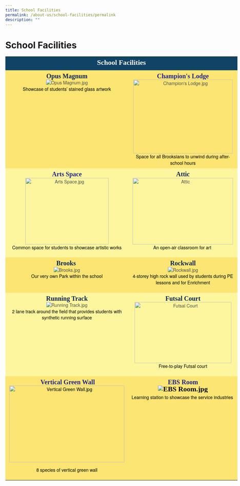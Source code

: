 ```yaml
---
title: School Facilities
permalink: /about-us/school-facilities/permalink
description: ""
---
```

School Facilities
=================

<table style="margin: auto; outline: 0px; padding: 0px; clear: both; color: rgb(80, 80, 80); font-family: &quot;Helvetica Neue&quot;, Helvetica, Arial, sans-serif; font-size: 14px; font-style: normal; font-variant-ligatures: normal; font-variant-caps: normal; font-weight: 400; letter-spacing: normal; orphans: 2; text-align: left; text-transform: none; white-space: normal; widows: 2; word-spacing: 0px; -webkit-text-stroke-width: 0px; background-color: transparent; text-decoration-thickness: initial; text-decoration-style: initial; text-decoration-color: initial; line-height: 22.4px; width: 724px; height: 1659px;" class="ive_eobj_center" border="0"><tbody style="margin: 0px; outline: 0px; padding: 0px;"><tr style="margin: 0px; outline: 0px; padding: 0px; background-color: rgb(16, 67, 102);" valign="top" align="middle"><td style="margin: 0px; outline: 0px; padding: 7px; width: 769px;" colspan="2"><h2 style="margin: 0px; outline: 0px; padding: 0px 0px 5px; min-height: 1em; font-family: &quot;Times New Roman&quot;; color: rgb(255, 163, 0); font-size: 22px;"><strong style="margin: 0px; outline: 0px; padding: 0px;"><span style="margin: 0px; outline: 0px; padding: 0px; color: rgb(255, 255, 255);"><strong style="margin: 0px; outline: 0px; padding: 0px;">School Facilities</strong></span></strong></h2></td></tr><tr style="margin: 0px; outline: 0px; padding: 0px; background-color: rgb(252, 229, 115);" valign="top" align="middle"><td style="margin: 0px; outline: 0px; padding: 7px;"><h3 style="margin: 0px; outline: 0px; padding: 0px; min-height: 1em; font-family: &quot;Times New Roman&quot;; color: rgb(10, 37, 82); font-size: 20px;">Opus Magnum</h3><p style="margin: 0px 0px 1em; outline: 0px; padding: 0px; line-height: 19.6px;"><img style="margin: 0px; outline: none; padding: 0px; border: none;" alt="Opus Magnum.jpg" src="https://northbrookssec.moe.edu.sg/qql/slot/u162/About%20Us/School%20Facilities/.tn.IMG_9807.JPG.2.jpg"><br style="margin: 0px; outline: 0px; padding: 0px;"><font style="margin: 0px; outline: 0px; padding: 0px;" color="#000000">Showcase of students’ stained glass artwork</font></p></td><td style="margin: 0px; outline: 0px; padding: 7px;"><h3 style="margin: 0px; outline: 0px; padding: 0px; min-height: 1em; font-family: &quot;Times New Roman&quot;; color: rgb(10, 37, 82); font-size: 20px;"><a style="margin: 0px; outline: 0px; padding: 0px; color: rgb(32, 36, 141); text-decoration: none;" target="" href="https://northbrookssec.moe.edu.sg/about-us/school-facilities/champions-lodge">Champion's Lodge</a></h3><div style="margin: 0px; outline: 0px; padding: 0px; line-height: 19.6px;"><img style="margin: auto; outline: none; padding: 0px; border: none; clear: both; display: block; width: 310px; height: 230px;" class="ive_eobj_center" alt="Champion's Lodge.jpg" width="100%" src="https://northbrookssec.moe.edu.sg/qql/slot/u162/About%20Us/School%20Facilities/BrooksianLodge%20(1).JPG"></div><div style="margin: 0px; outline: 0px; padding: 0px; line-height: 19.6px;"><span style="margin: 0px; outline: 0px; padding: 0px; color: rgb(0, 0, 0); text-align: left;">Space for all Brooksians to unwind during after-school hours</span><br style="margin: 0px; outline: 0px; padding: 0px;"></div></td></tr><tr style="margin: 0px; outline: 0px; padding: 0px; background-color: rgb(253, 246, 158);" valign="top" align="middle"><td style="margin: 0px; outline: 0px; padding: 7px;"><h3 style="margin: 0px; outline: 0px; padding: 0px; min-height: 1em; font-family: &quot;Times New Roman&quot;; color: rgb(10, 37, 82); font-size: 20px;"><a style="margin: 0px; outline: 0px; padding: 0px; color: rgb(32, 36, 141); text-decoration: none;" target="" href="https://northbrookssec.moe.edu.sg/about-us/school-facilities/arts-space">Arts Space</a><br style="margin: 0px; outline: 0px; padding: 0px;"></h3><div style="margin: 0px; outline: 0px; padding: 0px; line-height: 19.6px;"><img style="margin: auto; outline: none; padding: 0px; border: none; clear: both; display: block; width: 260px; height: 207px;" class="ive_eobj_center" alt="Arts Space.jpg" width="100%" src="https://northbrookssec.moe.edu.sg/qql/slot/u162/About%20Us/School%20Facilities/Arts%20Space_04.jpg"></div><div style="margin: 0px; outline: 0px; padding: 0px; line-height: 19.6px;"><span style="margin: 0px; outline: 0px; padding: 0px; text-align: left;"><font style="margin: 0px; outline: 0px; padding: 0px;" color="#000000">Common space for students to showcase artistic works</font></span></div></td><td style="margin: 0px; outline: 0px; padding: 7px;"><h3 style="margin: 0px; outline: 0px; padding: 0px; min-height: 1em; font-family: &quot;Times New Roman&quot;; color: rgb(10, 37, 82); font-size: 20px;">Attic</h3><p style="margin: 0px 0px 1em; outline: 0px; padding: 0px; line-height: 19.6px;"><img style="margin: 0px; outline: none; padding: 0px; border: none; width: 313px; height: 207px;" alt="Attic" src="https://northbrookssec.moe.edu.sg/qql/slot/u162/About%20Us/School%20Facilities/.tn.attic.JPG.2.jpg"><br style="margin: 0px; outline: 0px; padding: 0px;"><span style="margin: 0px; outline: 0px; padding: 0px; color: rgb(0, 0, 0); text-align: left;">An open-air classroom for art</span><span style="margin: 0px; outline: 0px; padding: 0px; text-align: left;">&nbsp;</span></p></td></tr><tr style="margin: 0px; outline: 0px; padding: 0px; background-color: rgb(252, 229, 115);" valign="top" align="middle"><td style="margin: 0px; outline: 0px; padding: 7px;"><h3 style="margin: 0px; outline: 0px; padding: 0px; min-height: 1em; font-family: &quot;Times New Roman&quot;; color: rgb(10, 37, 82); font-size: 20px;">Brooks&nbsp;</h3><p style="margin: 0px 0px 1em; outline: 0px; padding: 0px; line-height: 19.6px;"><img style="margin: 0px; outline: none; padding: 0px; border: none;" alt="Brooks.jpg" src="https://northbrookssec.moe.edu.sg/qql/slot/u162/About%20Us/School%20Facilities/.tn.IMG_9816.JPG.2.jpg"><br style="margin: 0px; outline: 0px; padding: 0px;"><span style="margin: 0px; outline: 0px; padding: 0px; color: rgb(0, 0, 0); text-align: left;">Our very own Park within the school</span></p></td><td style="margin: 0px; outline: 0px; padding: 7px;"><h3 style="margin: 0px; outline: 0px; padding: 0px; min-height: 1em; font-family: &quot;Times New Roman&quot;; color: rgb(10, 37, 82); font-size: 20px;">Rockwall</h3><p style="margin: 0px 0px 1em; outline: 0px; padding: 0px; line-height: 19.6px;" align="center"><img style="margin: 0px; outline: none; padding: 0px; border: none;" alt="Rockwall.jpg" src="https://northbrookssec.moe.edu.sg/qql/slot/u162/About%20Us/School%20Facilities/.tn.rockwall_2.JPG.2.jpg"><br style="margin: 0px; outline: 0px; padding: 0px;"><span style="margin: 0px; outline: 0px; padding: 0px; color: rgb(0, 0, 0);">4-storey high rock wall used by students during PE lessons and for Enrichment</span></p></td></tr><tr style="margin: 0px; outline: 0px; padding: 0px; background-color: rgb(253, 246, 158);" valign="top" align="middle"><td style="margin: 0px; outline: 0px; padding: 7px;"><h3 style="margin: 0px; outline: 0px; padding: 0px; min-height: 1em; font-family: &quot;Times New Roman&quot;; color: rgb(10, 37, 82); font-size: 20px;">Running Track</h3><p style="margin: 0px 0px 1em; outline: 0px; padding: 0px; line-height: 19.6px;"><img style="margin: 0px; outline: none; padding: 0px; border: none;" alt="Running Track.jpg" src="https://northbrookssec.moe.edu.sg/qql/slot/u162/About%20Us/School%20Facilities/.tn.IMG_9834.JPG.2.jpg"><br style="margin: 0px; outline: 0px; padding: 0px;"><span style="margin: 0px; outline: 0px; padding: 0px; color: rgb(0, 0, 0); text-align: left;">2 lane track around the field that provides students with synthetic running surface</span></p></td><td style="margin: 0px; outline: 0px; padding: 7px;"><h3 style="margin: 0px; outline: 0px; padding: 0px; min-height: 1em; font-family: &quot;Times New Roman&quot;; color: rgb(10, 37, 82); font-size: 20px;">Futsal Court</h3><p style="margin: 0px 0px 1em; outline: 0px; padding: 0px; line-height: 19.6px;"><img style="margin: 0px; outline: none; padding: 0px; border: none; width: 302px; height: 190px;" height="186" width="294" alt="Futsal Court" src="https://northbrookssec.moe.edu.sg/qql/slot/u162/About%20Us/School%20Facilities/streetsoccer.jpg"><br style="margin: 0px; outline: 0px; padding: 0px;"><span style="margin: 0px; outline: 0px; padding: 0px; color: rgb(0, 0, 0); text-align: left;">Free-to-play Futsal court</span></p></td></tr><tr style="margin: 0px; outline: 0px; padding: 0px; background-color: rgb(252, 229, 115);" valign="top" align="middle"><td style="margin: 0px; outline: 0px; padding: 7px;"><h3 style="margin: 0px; outline: 0px; padding: 0px; min-height: 1em; font-family: &quot;Times New Roman&quot;; color: rgb(10, 37, 82); font-size: 20px;">&nbsp;<a style="margin: 0px; outline: 0px; padding: 0px; color: rgb(32, 36, 141); text-decoration: none;" target="" href="https://northbrookssec.moe.edu.sg/curriculum/science-department/vertical-green-wall">Vertical Green Wall</a></h3><p style="margin: 0px 0px 1em; outline: 0px; padding: 0px; line-height: 19.6px;"><font style="margin: 0px; outline: 0px; padding: 0px;" color="#000000"><img style="margin: auto; outline: none; padding: 0px; border: none; clear: both; display: block; width: 359px; height: 239px;" class="ive_eobj_center" alt="Vertical Green Wall.jpg" src="https://northbrookssec.moe.edu.sg/qql/slot/u162/About%20Us/School%20Facilities/.tn.foyer%20full%20view.JPG.2.jpg"></font></p><p style="margin: 0px 0px 1em; outline: 0px; padding: 0px; line-height: 19.6px;"><font style="margin: 0px; outline: 0px; padding: 0px;" color="#000000">8 species of vertical green wall</font></p></td><td style="margin: 0px; outline: 0px; padding: 7px;"><h3 style="margin: 0px; outline: 0px; padding: 0px; min-height: 1em; font-family: &quot;Times New Roman&quot;; color: rgb(10, 37, 82); font-size: 20px;"><a style="margin: 0px; outline: 0px; padding: 0px; color: rgb(32, 36, 141); text-decoration: none;" target="" href="https://northbrookssec.moe.edu.sg/curriculum/it-cpa-n-ebs-department/elements-of-business-skills/elements-of-business-skills-ebs-room">EBS Room</a></h3><h2 style="margin: 0px; outline: 0px; padding: 0px 0px 5px; min-height: 1em; font-family: &quot;Times New Roman&quot;; color: rgb(255, 163, 0); font-size: 22px;"><font style="margin: 0px; outline: 0px; padding: 0px;" color="#000000"><img style="margin: 0px; outline: none; padding: 0px; border: none;" alt="EBS Room.jpg" src="https://northbrookssec.moe.edu.sg/qql/slot/u162/About%20Us/School%20Facilities/.tn.EBS.jpg.2.jpg"></font></h2><div style="margin: 0px; outline: 0px; padding: 0px; line-height: 19.6px;"><font style="margin: 0px; outline: 0px; padding: 0px;" color="#000000">Learning station to showcase the service industries&nbsp;</font><br style="margin: 0px; outline: 0px; padding: 0px;"></div></td></tr></tbody></table>